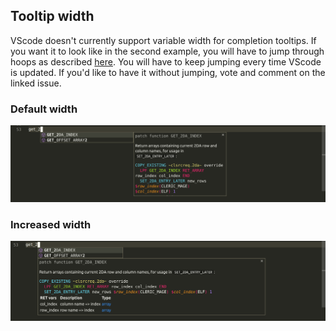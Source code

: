 ## Tooltip width

VScode doesn't currently support variable width for completion tooltips. If you want it to look like in the second example, you will have to jump through hoops as described [here](https://github.com/microsoft/vscode/issues/14165#issuecomment-457396403). You will have to keep jumping every time VScode is updated. If you'd like to have it without jumping, vote and comment on the linked issue.

### Default width
![default width](/resources/width1.png)

### Increased width
![increased width](/resources/width2.png)
